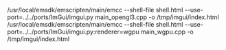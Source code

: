 /usr/local/emsdk/emscripten/main/emcc --shell-file shell.html --use-port=../../ports/ImGui/imgui.py main_opengl3.cpp -o /tmp/imgui/index.html
/usr/local/emsdk/emscripten/main/emcc --shell-file shell.html --use-port=../../ports/ImGui/imgui.py:renderer=wgpu main_wgpu.cpp -o /tmp/imgui/index.html
